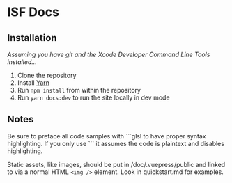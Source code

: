 # ISF Docs

## Installation
*Assuming you have git and the Xcode Developer Command Line Tools installed…*

1. Clone the repository
2. Install [Yarn](https://yarnpkg.com/lang/en/docs/install/)
3. Run `npm install` from within the repository
4. Run `yarn docs:dev` to run the site locally in dev mode

## Notes
Be sure to preface all code samples with ```glsl to have proper syntax highlighting. If you only use \`\`\` it assumes the code is plaintext and disables highlighting.

Static assets, like images, should be put in /doc/.vuepress/public and linked to via a normal HTML `<img />` element. Look in quickstart.md for examples.
